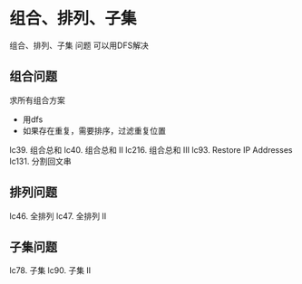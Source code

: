 # 组合、排列、子集

组合、排列、子集 问题 可以用DFS解决

## 组合问题

求所有组合方案

- 用dfs
- 如果存在重复，需要排序，过滤重复位置

lc39. 组合总和
lc40. 组合总和 II
lc216. 组合总和 III
lc93. Restore IP Addresses
lc131. 分割回文串

## 排列问题

lc46. 全排列
lc47. 全排列 II

## 子集问题

lc78. 子集
lc90. 子集 II
